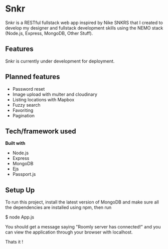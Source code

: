 # Snkr

Snkr is a RESTful fullstack web app inspired by Nike SNKRS that I created to develop my designer and fullstack development skills using the NEMO stack (Node.js, Express, MongoDB, Other Stuff). 

## Features

Snkr is currently under development for deployment.

## Planned features

* Password reset
* Image upload with multer and cloudinary
* Listing locations with Mapbox
* Fuzzy search
* Favoriting 
* Pagination

## Tech/framework used

**Built with**

* Node.js
* Express
* MongoDB 
* Ejs
* Passport.js

## Setup Up

To run this project, install the latest version of MongoDB and make sure all the dependencies are installed using npm, then run 

$ node App.js

You should get a message saying "Roomly server has connected!" and you can view the application through your browser with localhost. 

Thats it !

